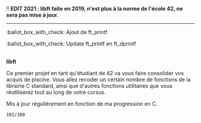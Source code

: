 ‼️<b> EDIT 2021 : libft faite en 2019, n'est plus à la norme de l'école 42, ne sera pas mise à jour.<br /></b>

<hr>

<p>:ballot_box_with_check: Ajout de ft_printf</p>
<p>:ballot_box_with_check: Update ft_printf en ft_dprintf</p><br/>
<b> libft</b>

<p>Ce premier projet en tant qu'étudiant de 42 va vous faire consolider vos acquis de piscine. Vous allez recoder un certain nombre de fonctions de la librairie C standard, ainsi que d'autres fonctions utilitaires que vous réutiliserez tout au long de votre cursus. </p>
<p>Mis à jour régulièrement en fonction de ma progression en C.</p>

````
101/100
